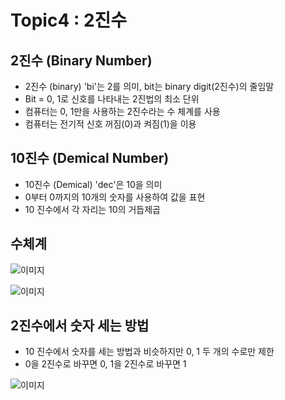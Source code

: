 # Topic4 : 2진수


## 2진수 (Binary Number)
 - 2진수 (binary) 'bi'는 2를 의미, bit는 binary digit(2진수)의 줄임말
 - Bit = 0, 1로 신호를 나타내는 2진법의 최소 단위
 - 컴퓨터는 0, 1만을 사용하는 2진수라는 수 체계를 사용
 - 컴퓨터는 전기적 신호 꺼짐(0)과 켜짐(1)을 이용


## 10진수 (Demical Number)
 - 10진수 (Demical) 'dec'은 10을 의미
 - 0부터 0까지의 10개의 숫자를 사용하여 값을 표현
 - 10 진수에서 각 자리는 10의 거듭제곱


## 수체계
![이미지](https://cphinf.pstatic.net/mooc/20170719_184/15004484948802Qcad_PNG/1.4_-01.png)

![이미지](https://cphinf.pstatic.net/mooc/20170719_245/1500448542052CmXiM_PNG/1.4_-02.png)


## 2진수에서 숫자 세는 방법
 - 10 진수에서 숫자를 세는 방법과 비슷하지만 0, 1 두 개의 수로만 제한
 - 0을 2진수로 바꾸면 0, 1을 2진수로 바꾸면 1

![이미지](https://cphinf.pstatic.net/mooc/20170719_89/1500448701526s0xeY_PNG/1.4_-03.png)
